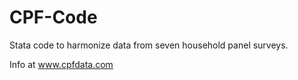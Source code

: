 # CPF-Code
Stata code to harmonize data from seven household panel surveys.

Info at www.cpfdata.com 
